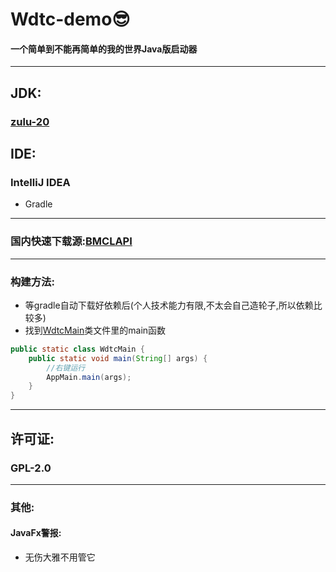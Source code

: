 # Wdtc-demo😎

#### 一个简单到不能再简单的我的世界Java版启动器

---

## JDK:

### [zulu-20](https://www.azul.com/downloads/?version=java-20-sts&package=jdk-fx#zulu)

## IDE:

### IntelliJ IDEA

- Gradle

---

### 国内快速下载源:[BMCLAPI](https://bmclapidoc.bangbang93.com/)

---

### 构建方法:

- 等gradle自动下载好依赖后(个人技术能力有限,不太会自己造轮子,所以依赖比较多)
- 找到[WdtcMain](Wdtc/src/main/java/org/wdt/wdtc/WdtcMain.java)类文件里的main函数

```java
public static class WdtcMain {
    public static void main(String[] args) {
        //右键运行
        AppMain.main(args);
    }
}
```

---

## 许可证:

### GPL-2.0

---

### 其他:

#### JavaFx警报:
- 无伤大雅不用管它